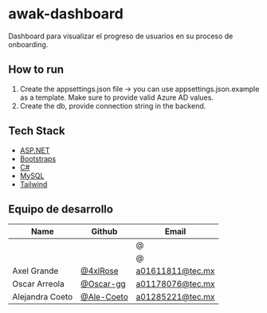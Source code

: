 # awak-dashboard
Dashboard para visualizar el progreso de usuarios en su proceso de onboarding.

## How to run

1. Create the appsettings.json file -> you can use appsettings.json.example as a template. Make sure to provide valid Azure AD values.
2. Create the db, provide connection string in the backend.

## Tech Stack


- [ASP.NET](https://dotnet.microsoft.com/en-us/apps/aspnet)
- [Bootstraps](https://getbootstrap.com/docs/5.3/getting-started/introduction/)
- [C#](https://dotnet.microsoft.com/es-es/languages/csharp)
- [MySQL](https://www.mysql.com/)
- [Tailwind](https://tailwindcss.com/)
  
## Equipo de desarrollo
| Name | Github | Email |
| --- | --- | --- |
|  | [](https://github.com/) | @ |
|  | [](https://github.com/) | @ |
| Axel Grande | [@4xlRose](https://github.com/4xlRose) | a01611811@tec.mx |
|  Oscar Arreola | [@Oscar-gg](https://github.com/Oscar-gg) | a01178076@tec.mx |
| Alejandra Coeto | [@Ale-Coeto](https://github.com/AleCoeto) | a01285221@tec.mx |
